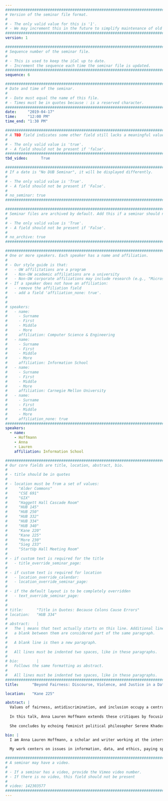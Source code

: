 ```yaml
---
################################################################################
# Version of the seminar file format.
#
# - The only valid value for this is '1'.
# - We may increment this in the future to simplify maintenance of old seminars.
################################################################################
version: 1

################################################################################
# Sequence number of the seminar file.
#
# - This is used to keep the iCal up to date.
# - Increment the sequence each time the seminar file is updated.
################################################################################
sequence: 6

################################################################################
# Date and time of the seminar.
#
# - Date must equal the name of this file.
# - Times must be in quotes because : is a reserved character.
################################################################################
date:     "2019-04-17"
time:     "12:00 PM"
time_end: "1:30 PM"

################################################################################
# A TBD field indicates some other field still lacks a meaningful value.
#
# - The only valid value is 'true'.
# - A field should not be present if 'false'.
################################################################################
tbd_video:      True

################################################################################
# If a date is "No DUB Seminar", it will be displayed differently.
#
# - The only valid value is 'True'.
# - A field should not be present if 'False'.
#
# no_seminar: true
################################################################################

################################################################################
# Seminar files are archived by default. Add this if a seminar should not be.
#
# - The only valid value is 'True'.
# - A field should not be present if 'False'.
#
# no_archive: true
################################################################################

################################################################################
# One or more speakers. Each speaker has a name and affiliation.
#
# - Our style guide is that:
#   - UW affilitations are a program
#   - Non-UW academic affiliations are a university
#   - Non-UW corporate affiliations may include research (e.g., "Microsoft Research")
# - If a speaker does not have an affiliation:
#   - remove the affiliation field
#   - add a field 'affiliation_none: true'.
#
#
# speakers:
#   - name: 
#     - Surname
#     - First
#     - Middle
#     - More
#     affiliation: Computer Science & Engineering 
#   - name: 
#     - Surname
#     - First
#     - Middle
#     - More
#     affiliation: Information School 
#   - name: 
#     - Surname
#     - First
#     - Middle
#     - More
#     affiliation: Carnegie Mellon University 
#   - name:
#     - Surname
#     - First
#     - Middle
#     - More
#     affiliation_none: true
################################################################################
speakers:
  - name:
    - Hoffmann
    - Anna
    - Lauren
    affiliation: Information School

################################################################################
# Our core fields are title, location, abstract, bio.
#
# - title should be in quotes
#
# - location must be from a set of values:
#     "Alder Commons"
#     "CSE 691"
#     "GIX"
#     "Haggett Hall Cascade Room"
#     "HUB 145"
#     "HUB 250"
#     "HUB 332"
#     "HUB 334"
#     "HUB 340"
#     "Kane 220"
#     "Kane 225"
#     "More 230"
#     "Sieg 233"
#     "StartUp Hall Meeting Room"
#
# - if custom text is required for the title
#   - title_override_seminar_page:
#
# - if custom text is required for location
#   - location_override_calendar:
#   - location_override_seminar_page:
#
# - if the default layout is to be completely overridden
#   - text_override_seminar_page:
#
#
# title:      "Title in Quotes: Because Colons Cause Errors"
# location:   "HUB 334"
#
# abstract:   |
#   The | means that text actually starts on this line. Additional lines without
#   a blank between them are considered part of the same paragraph.
#
#   A blank line is then a new paragraph.
#
#   All lines must be indented two spaces, like in these paragraphs.
#
# bio:        |
#   Follows the same formatting as abstract.
#
#   All lines must be indented two spaces, like in these paragraphs.
################################################################################
title:      "Beyond Fairness: Discourse, Violence, and Justice in a Datafied World"

location:   "Kane 225"

abstract: |
  Values of fairness, antidiscrimination, and inclusion occupy a central place in the emerging ethics of data and algorithms. Their importance is underscored by the reality that data-intensive, algorithmically-mediated decision systems—as represented by artificial intelligence and machine learning (AI/ML)—can exacerbate existing (or generate new) injustices, worsening already problematic distributions of rights, opportunities, and wealth. At the same time, critics of certain “fair” or “inclusive” approaches to the design and implementation of these systems have illustrated their limits, pointing to problems with reductive or overly technical definitions of fairness or a general inability to appropriately address representative or dignitary harms.
  
  In this talk, Anna Lauren Hoffmann extends these critiques by focusing on problems of cultural and discursive violence. She begins by discussing trends in AI/ML fairness and inclusion discussion that mirror problematic tendencies from legal antidiscrimination discourses. From there, she introduces “data violence” as a response to these trends. In particular, she lays out the discursive bases of data-based violence—that is, the discursive forms by which competing voices and various “fair” or “inclusive” solutions become legible (and others marginalized or ignored). In doing so, she undermines any neat or easy distinction between the presence of violence and its absence—rather, our sense of fair or inclusive conditions contain and feed the possibility of violent ones.
  
  She concludes by echoing feminist political philosopher Serene Khader’s call to move away from justice-imposing solutions toward justice-enhancing ones. Importantly, justice-enhancing efforts cannot simply be a matter of protecting or “including” vulnerable others, but must also attend to discourses and norms that generate asymmetrical vulnerabilities to violence in the first place. 

bio: |
  I am Anna Lauren Hoffmann, a scholar and writer working at the intersections of data, technology, culture, and ethics. I am currently an Assistant Professor with The Information School at the University of Washington.
 
  My work centers on issues in information, data, and ethics, paying specific attention to the ways discourse, design, and uses of information technology work to promote or hinder the pursuit of important human values like respect and justice. I am concerned with the ways data, information, and technological systems (or the ways we talk about them) discriminate by undermining the development of self-respect of some, especially through the infliction of symbolic and discursive violences. In addition, I work on issues around ethics education for data professionals and computer scientists, as well as the possibilities (and limits) of research ethics and professional codes of ethics.

################################################################################
# A seminar may have a video.
#
# - If a seminar has a video, provide the Vimeo video number.
# - If there is no video, this field should not be present
#
# video: 142303577
################################################################################
---
```

